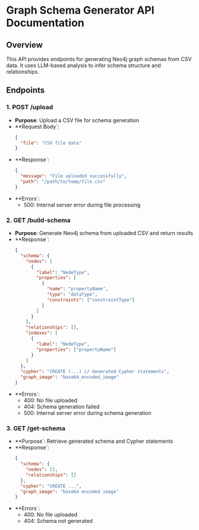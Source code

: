 # Graph Schema Generator API Documentation

## Overview
This API provides endpoints for generating Neo4j graph schemas from CSV data. It uses LLM-based analysis to infer schema structure and relationships.

## Endpoints

### 1. POST /upload
- **Purpose**: Upload a CSV file for schema generation
- **Request Body`:
  ```json
  {
    "file": "CSV file data"
  }
  ```
- **Response`:
  ```json
  {
    "message": "File uploaded successfully",
    "path": "/path/to/temp/file.csv"
  }
  ```
- **Errors`:
  - 500: Internal server error during file processing

### 2. GET /build-schema
- **Purpose**: Generate Neo4j schema from uploaded CSV and return results
- **Response`:
  ```json
  {
    "schema": {
      "nodes": [
        {
          "label": "NodeType",
          "properties": [
            {
              "name": "propertyName",
              "type": "dataType",
              "constraints": ["constraintType"]
            }
          ]
        }
      ],
      "relationships": [],
      "indexes": [
        {
          "label": "NodeType",
          "properties": ["propertyName"]
        }
      ]
    },
    "cypher": "CREATE (...) // Generated Cypher statements",
    "graph_image": "base64_encoded_image"
  }
  ```
- **Errors`:
  - 400: No file uploaded
  - 404: Schema generation failed
  - 500: Internal server error during schema generation

### 3. GET /get-schema
- **Purpose`: Retrieve generated schema and Cypher statements
- **Response`:
  ```json
  {
    "schema": {
      "nodes": [],
      "relationships": []
    },
    "cypher": "CREATE ...",
    "graph_image": "base64 encoded image"
  }
  ```
- **Errors`:
  - 400: No file uploaded
  - 404: Schema not generated
